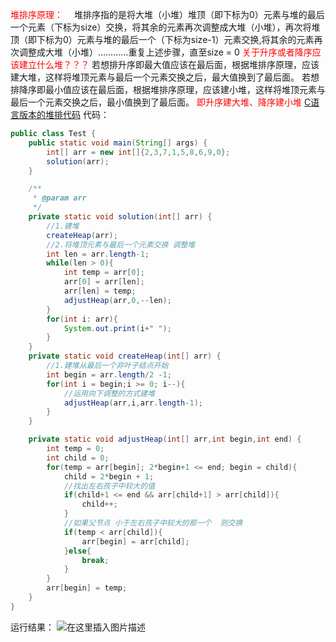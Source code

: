﻿<font color =red>堆排序原理：</font>
 堆排序指的是将大堆（小堆）堆顶（即下标为0）元素与堆的最后一个元素（下标为size）交换，将其余的元素再次调整成大堆（小堆），再次将堆顶（即下标为0）元素与堆的最后一个（下标为size-1）元素交换,将其余的元素再次调整成大堆（小堆）…………重复上述步骤，直至size = 0
<font color =red>关于升序或者降序应该建立什么堆？？？</font>
若想排升序即最大值应该在最后面，根据堆排序原理，应该建大堆，这样将堆顶元素与最后一个元素交换之后，最大值换到了最后面。
若想排降序即最小值应该在最后面，根据堆排序原理，应该建小堆，这样将堆顶元素与最后一个元素交换之后，最小值换到了最后面。
<font color = red>即升序建大堆、降序建小堆</font>
[C语言版本的堆排代码](https://blog.csdn.net/zhao_miao/article/details/82806853)
代码：
```java
public class Test {
    public static void main(String[] args) {
        int[] arr = new int[]{2,3,7,1,5,8,6,9,0};
        solution(arr);
    }

    /**
     * @param arr
     */
    private static void solution(int[] arr) {
        //1.建堆
        createHeap(arr);
        //2.将堆顶元素与最后一个元素交换 调整堆
        int len = arr.length-1;
        while(len > 0){
            int temp = arr[0];
            arr[0] = arr[len];
            arr[len] = temp;
            adjustHeap(arr,0,--len);
        }
        for(int i: arr){
            System.out.print(i+" ");
        }
    }
    private static void createHeap(int[] arr) {
        //1.建堆从最后一个非叶子结点开始
        int begin = arr.length/2 -1;
        for(int i = begin;i >= 0; i--){
            //运用向下调整的方式建堆
            adjustHeap(arr,i,arr.length-1);
        }
    }

    private static void adjustHeap(int[] arr,int begin,int end) {
        int temp = 0;
        int child = 0;
        for(temp = arr[begin]; 2*begin+1 <= end; begin = child){
            child = 2*begin + 1;
            //找出左右孩子中较大的值
            if(child+1 <= end && arr[child+1] > arr[child]){
                child++;
            }
            //如果父节点 小于左右孩子中较大的那一个  则交换
            if(temp < arr[child]){
                arr[begin] = arr[child];
            }else{
                break;
            }
        }
        arr[begin] = temp;
    }
}
```
运行结果：
![在这里插入图片描述](https://img-blog.csdnimg.cn/20190508164128408.png)
